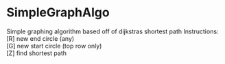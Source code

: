 # SimpleGraphAlgo
Simple graphing algorithm based off of dijkstras shortest path
Instructions: \
[R] new end circle (any) \
[G] new start circle (top row only) \
[Z] find shortest path
